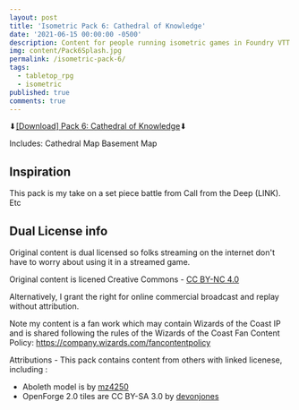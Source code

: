 ```yaml
---
layout: post
title: 'Isometric Pack 6: Cathedral of Knowledge'
date: '2021-06-15 00:00:00 -0500'
description: Content for people running isometric games in Foundry VTT or Roll20
img: content/Pack6Splash.jpg
permalink: /isometric-pack-6/
tags:
  - tabletop_rpg
  - isometric
published: true
comments: true
---
```

⬇[\[Download\] Pack 6: Cathedral of Knowledge](http://bit.ly/azathought_iso_cathedral)⬇

Includes:
Cathedral Map
Basement Map

## Inspiration
This pack is my take on a set piece battle from Call from the Deep (LINK).  Etc

## Dual License info
Original content is dual licensed so folks streaming on the internet don't have to worry about using it in a streamed game.

Original content is licened Creative Commons - [CC BY-NC 4.0](https://creativecommons.org/licenses/by-nc/4.0/)

Alternatively, I grant the right for online commercial broadcast and replay without attribution.

Note my content is a fan work which may contain Wizards of the Coast IP and is shared following the rules of the Wizards of the Coast Fan Content Policy: https://company.wizards.com/fancontentpolicy

Attributions - This pack contains content from others with linked licenese, including :
* Aboleth model is by [mz4250](https://www.shapeways.com/product/TPHKAP4XJ/aboleth)
* OpenForge 2.0 tiles are CC BY-SA 3.0 by [devonjones](https://www.thingiverse.com/devonjones/collections/openforge-2-dungeon-stone-series)